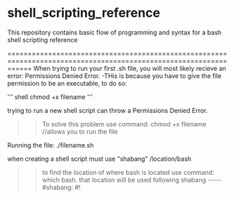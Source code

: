 # shell_scripting_reference
This repository contains basic flow of programming and syntax for a bash shell scripting reference

==================================================================================================================
When trying to run your first .sh file, you will most likely recieve an error: Permissions Denied Error.
-THis is because you have to give the file permission to be an executable, to do so:

''' shell
chmod +x filename '''

trying to run a new shell script can throw a Permissions Denied Error.
>> To solve this problem use command: chmod +x filename //allows you to run the file

Running the file: ./filename.sh

when creating a shell script must use "shabang" /location/bash
>>to find the location of where bash is located use command: which bash. that location will be used following shabang
-----#shabang: #!



